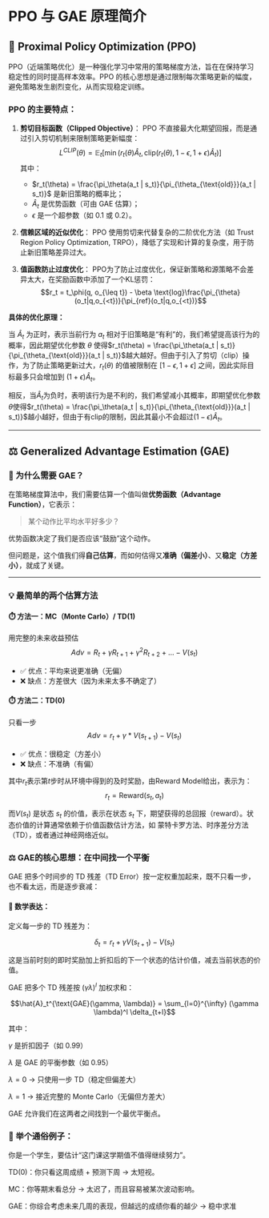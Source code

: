 # PPO 与 GAE 原理简介

## 🧠 Proximal Policy Optimization (PPO)

PPO（近端策略优化）是一种强化学习中常用的策略梯度方法，旨在在保持学习稳定性的同时提高样本效率。PPO 的核心思想是通过限制每次策略更新的幅度，避免策略发生剧烈变化，从而实现稳定训练。

### PPO 的主要特点：

1. **剪切目标函数（Clipped Objective）**：
   PPO 不直接最大化期望回报，而是通过引入剪切机制来限制策略更新幅度：
   $$
   L^{CLIP}(\theta) = \mathbb{E}_t \left[ \min\left( r_t(\theta)\hat{A}_t, \text{clip}(r_t(\theta), 1 - \epsilon, 1 + \epsilon)\hat{A}_t \right) \right]
   $$
   其中：
   - $r_t(\theta) = \frac{\pi_\theta(a_t | s_t)}{\pi_{\theta_{\text{old}}}(a_t | s_t)}$ 是新旧策略的概率比；
   - $\hat{A}_t$ 是优势函数（可由 GAE 估算）；
   - $\epsilon$ 是一个超参数（如 0.1 或 0.2）。

2. **信赖区域的近似优化**：
   PPO 使用剪切来代替复杂的二阶优化方法（如 Trust Region Policy Optimization, TRPO），降低了实现和计算的复杂度，用于防止新旧策略差异过大。

3. **值函数防止过度优化**：
    PPO为了防止过度优化，保证新策略和源策略不会差异太大，在奖励函数中添加了一个KL惩罚：
    $$r_t = t_\phi(q, o_{\leq t}) - \beta \text{log}\frac{\pi_{\theta}(o_t|q,o_{<t})}{\pi_{ref}(o_t|q,o_{<t})}$$


**具体的优化原理：**

当 $\hat{A}_t$ 为正时，表示当前行为 $a_t$ 相对于旧策略是“有利”的，我们希望提高该行为的概率，因此期望优化参数 $\theta$ 使得$r_t(\theta) = \frac{\pi_\theta(a_t | s_t)}{\pi_{\theta_{\text{old}}}(a_t | s_t)}$越大越好。但由于引入了剪切（clip）操作，为了防止策略更新过大，$r_t(\theta)$ 的值被限制在 $[1 - \epsilon, 1 + \epsilon]$ 之间，因此实际目标最多只会增加到 $(1 + \epsilon)\hat{A}_t$。

相反，当$\hat{A}_t$为负时，表明该行为是不利的，我们希望减小其概率，即期望优化参数$\theta$使得$r_t(\theta) = \frac{\pi_\theta(a_t | s_t)}{\pi_{\theta_{\text{old}}}(a_t | s_t)}$越小越好，但由于有clip的限制，因此其最小不会超过$(1 - \epsilon)\hat{A}_t$。

---

## ⚖️ Generalized Advantage Estimation (GAE)

### 🧠 为什么需要 GAE？

在策略梯度算法中，我们需要估算一个值叫做**优势函数（Advantage Function）**，它表示：

> 某个动作比平均水平好多少？

优势函数决定了我们是否应该“鼓励”这个动作。

但问题是，这个值我们得**自己估算**，而如何估得又**准确（偏差小）**、又**稳定（方差小）**，就成了关键。

---

### 💡 最简单的两个估算方法

#### ⏱️ 方法一：MC（Monte Carlo）/ TD(1)
用完整的未来收益预估
$$
Adv = R_t + γ R_{t+1} + γ^2 R_{t+2} + ... - V(s_t)
$$
- ✅ 优点：平均来说更准确（无偏）
- ❌ 缺点：方差很大（因为未来太多不确定了）

#### ⏱️ 方法二：TD(0)
只看一步
$$
Adv = r_t + γ * V(s_{t+1}) - V(s_t)
$$
- ✅ 优点：很稳定（方差小）
- ❌ 缺点：不准确（有偏）

其中$r_t$表示第$t$步时从环境中得到的及时奖励，由Reward Model给出，表示为：$$r_t = \text{Reward}(s_t, a_t)$$

而$V(s_t)$ 是状态 $s_t$ 的价值，表示在状态 $s_t$ 下，期望获得的总回报（reward）。状态价值的计算通常依赖于价值函数估计方法，如 蒙特卡罗方法、时序差分方法（TD），或者通过神经网络近似。

### ⚖️ GAE的核心思想：在中间找一个平衡

GAE 把多个时间步的 TD 残差（TD Error）按一定权重加起来，既不只看一步，也不看太远，而是逐步衰减：

#### 🔧 数学表达：
定义每一步的 TD 残差为：

$$\delta_t = r_t + \gamma V(s_{t+1}) - V(s_t)$$

这是当前时刻的即时奖励加上折扣后的下一个状态的估计价值，减去当前状态的价值。

GAE 把多个 TD 残差按 $(\gamma \lambda)^l$ 加权求和：

$$\hat{A}_t^{\text{GAE}(\gamma, \lambda)} = \sum_{l=0}^{\infty} (\gamma \lambda)^l \delta_{t+l}$$
 
其中：

$\gamma$ 是折扣因子（如 0.99）

$\lambda$ 是 GAE 的平衡参数（如 0.95）

$\lambda = 0$ → 只使用一步 TD（稳定但偏差大）

$\lambda = 1$ → 接近完整的 Monte Carlo（无偏但方差大）

GAE 允许我们在这两者之间找到一个最优平衡点。

### 👶 举个通俗例子：
你是一个学生，要估计“这门课这学期值不值得继续努力”。

TD(0)：你只看这周成绩 + 预测下周 → 太短视。

MC：你等期末看总分 → 太迟了，而且容易被某次波动影响。

GAE：你综合考虑未来几周的表现，但越远的成绩你看的越少 → 稳中求准

